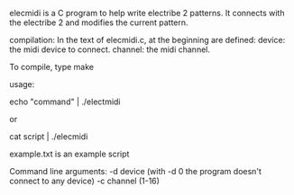 elecmidi is a C program to help write electribe 2 patterns. It connects with the electribe 2 and modifies the current pattern.

compilation:
  In the text of elecmidi.c, at the beginning are defined:
device: the midi device to connect.
channel: the midi channel.
  
  To compile, type make


usage:

echo "command" | ./electmidi

or

cat script | ./elecmidi


example.txt is an example script

Command line arguments:
-d device  (with -d 0 the program doesn't connect to any device)
-c channel  (1-16)
